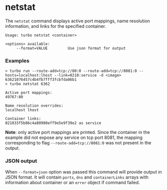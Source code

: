 # netstat

The `netstat` command displays active port mappings, name resolution information, and links for the specified container.

```
Usage: turbo netstat <container>

<options> available:
     --format=VALUE         Use json format for output
```

### Examples

```
> turbo run --route-add=tcp://80:0 --route-add=tcp://8081:0 --hosts=localhost:lhost --link=0218:service -d <image> 63621076457c4b4fb7fff3fcbfda06b1
> turbo netstat 6362

Active port mappings:
49767:80

Name resolution overrides:
localhost lhost

Container links:
021833f5b86c4a80980eff9e5e9f39e2 as service
```

**Note**: only active port mappings are printed. Since the container in the example did not expose any service on tcp port 8081, the mapping corresponding to flag `--route-add=tcp://8081:0` was not present in the output.

### JSON output

When `--format=json` option was passed this command will provide output in JSON format. It will contain `ports`, `dns` and `containerLinks` arrays with information about container or an `error` object if command failed.